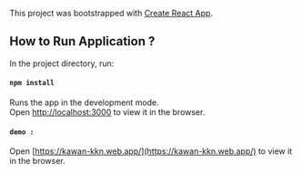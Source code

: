 This project was bootstrapped with [Create React App](https://github.com/facebook/create-react-app).

## How to Run Application ?

In the project directory, run:

#### `npm install`

Runs the app in the development mode.<br />
Open [http://localhost:3000](http://localhost:3000) to view it in the browser.

#### `demo : `

Open [https://kawan-kkn.web.app/](https://kawan-kkn.web.app/) to view it in the browser.
